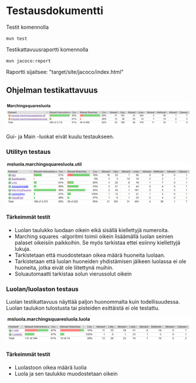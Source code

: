 # Testausdokumentti

Testit komennolla
```
mvn test
```
Testikattavuusraportti komennolla

```
mvn jacoco:report
```
Raportti sijaitsee: "target/site/jacoco/index.html"

## Ohjelman testikattavuus

![testikattavuus](https://github.com/JerryTammi/MarchingSquaresTiralabra/blob/main/Dokumentaatio/Kuvat/testikattavuusyleinen.png)

Gui- ja Main -luokat eivät kuulu testaukseen.

### Utilityn testaus

![testikattavuusutility](https://github.com/JerryTammi/MarchingSquaresTiralabra/blob/main/Dokumentaatio/Kuvat/testikattavuusutil.png)

#### Tärkeimmät testit
  - Luolan taulukko luodaan oikein eikä sisällä kiellettyjä numeroita.
  - Marching squares -algoritmi toimii oikein lisäämällä luolan seinien palaset oikeisiin paikkoihin. Se myös tarkistaa ettei esiinny kiellettyjä lukuja.
  - Tarkistetaan että muodostetaan oikea määrä huoneita luolaan.
  - Tarkistetaan että luolan huoneiden yhdistämisen jälkeen luolassa ei ole huoneita, jotka eivät ole liitettynä muihin. 
  - Soluautomaatti tarkistaa solun vierussolut oikein 

### Luolan/luolaston testaus

Luolan testikattavuus näyttää paljon huonommalta kuin todellisuudessa. Luolan taulukon tulostusta tai pisteiden esittäistä ei ole testattu.

![testikattavuusluola](https://github.com/JerryTammi/MarchingSquaresTiralabra/blob/main/Dokumentaatio/Kuvat/testikattavuusluola.png)

#### Tärkeimmät testit
  - Luolastoon oikea määrä luolia
  - Luola ja sen taulukko muodostetaan oikein

